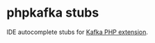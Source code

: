 phpkafka stubs
==============

IDE autocomplete stubs for [Kafka PHP extension](https://github.com/EVODelavega/phpkafka/).

